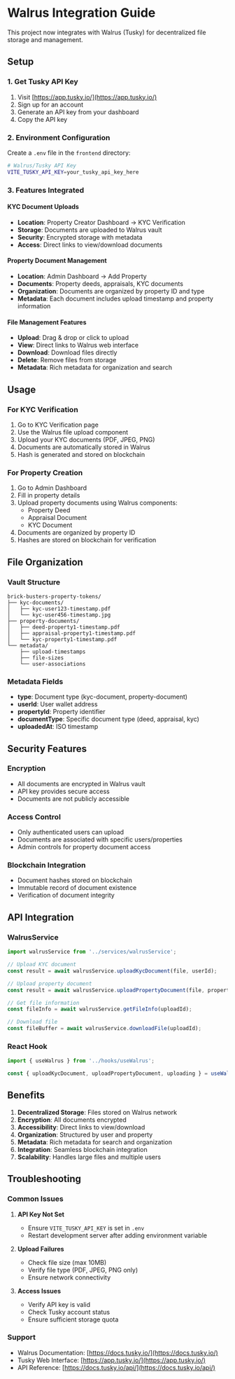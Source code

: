 # Walrus Integration Guide

This project now integrates with Walrus (Tusky) for decentralized file storage and management.

## Setup

### 1. Get Tusky API Key

1. Visit [https://app.tusky.io/](https://app.tusky.io/)
2. Sign up for an account
3. Generate an API key from your dashboard
4. Copy the API key

### 2. Environment Configuration

Create a `.env` file in the `frontend` directory:

```bash
# Walrus/Tusky API Key
VITE_TUSKY_API_KEY=your_tusky_api_key_here
```

### 3. Features Integrated

#### KYC Document Uploads
- **Location**: Property Creator Dashboard → KYC Verification
- **Storage**: Documents are uploaded to Walrus vault
- **Security**: Encrypted storage with metadata
- **Access**: Direct links to view/download documents

#### Property Document Management
- **Location**: Admin Dashboard → Add Property
- **Documents**: Property deeds, appraisals, KYC documents
- **Organization**: Documents are organized by property ID and type
- **Metadata**: Each document includes upload timestamp and property information

#### File Management Features
- **Upload**: Drag & drop or click to upload
- **View**: Direct links to Walrus web interface
- **Download**: Download files directly
- **Delete**: Remove files from storage
- **Metadata**: Rich metadata for organization and search

## Usage

### For KYC Verification
1. Go to KYC Verification page
2. Use the Walrus file upload component
3. Upload your KYC documents (PDF, JPEG, PNG)
4. Documents are automatically stored in Walrus
5. Hash is generated and stored on blockchain

### For Property Creation
1. Go to Admin Dashboard
2. Fill in property details
3. Upload property documents using Walrus components:
   - Property Deed
   - Appraisal Document
   - KYC Document
4. Documents are organized by property ID
5. Hashes are stored on blockchain for verification

## File Organization

### Vault Structure
```
brick-busters-property-tokens/
├── kyc-documents/
│   ├── kyc-user123-timestamp.pdf
│   └── kyc-user456-timestamp.jpg
├── property-documents/
│   ├── deed-property1-timestamp.pdf
│   ├── appraisal-property1-timestamp.pdf
│   └── kyc-property1-timestamp.pdf
└── metadata/
    ├── upload-timestamps
    ├── file-sizes
    └── user-associations
```

### Metadata Fields
- **type**: Document type (kyc-document, property-document)
- **userId**: User wallet address
- **propertyId**: Property identifier
- **documentType**: Specific document type (deed, appraisal, kyc)
- **uploadedAt**: ISO timestamp

## Security Features

### Encryption
- All documents are encrypted in Walrus vault
- API key provides secure access
- Documents are not publicly accessible

### Access Control
- Only authenticated users can upload
- Documents are associated with specific users/properties
- Admin controls for property document access

### Blockchain Integration
- Document hashes stored on blockchain
- Immutable record of document existence
- Verification of document integrity

## API Integration

### WalrusService
```javascript
import walrusService from '../services/walrusService';

// Upload KYC document
const result = await walrusService.uploadKycDocument(file, userId);

// Upload property document
const result = await walrusService.uploadPropertyDocument(file, propertyId, documentType);

// Get file information
const fileInfo = await walrusService.getFileInfo(uploadId);

// Download file
const fileBuffer = await walrusService.downloadFile(uploadId);
```

### React Hook
```javascript
import { useWalrus } from '../hooks/useWalrus';

const { uploadKycDocument, uploadPropertyDocument, uploading } = useWalrus();
```

## Benefits

1. **Decentralized Storage**: Files stored on Walrus network
2. **Encryption**: All documents encrypted
3. **Accessibility**: Direct links to view/download
4. **Organization**: Structured by user and property
5. **Metadata**: Rich metadata for search and organization
6. **Integration**: Seamless blockchain integration
7. **Scalability**: Handles large files and multiple users

## Troubleshooting

### Common Issues

1. **API Key Not Set**
   - Ensure `VITE_TUSKY_API_KEY` is set in `.env`
   - Restart development server after adding environment variable

2. **Upload Failures**
   - Check file size (max 10MB)
   - Verify file type (PDF, JPEG, PNG only)
   - Ensure network connectivity

3. **Access Issues**
   - Verify API key is valid
   - Check Tusky account status
   - Ensure sufficient storage quota

### Support

- Walrus Documentation: [https://docs.tusky.io/](https://docs.tusky.io/)
- Tusky Web Interface: [https://app.tusky.io/](https://app.tusky.io/)
- API Reference: [https://docs.tusky.io/api/](https://docs.tusky.io/api/)
